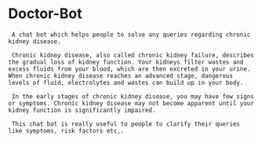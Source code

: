 # Doctor-Bot
     A chat bot which helps people to solve any queries regarding chronic kidney disease.
     
     Chronic kidney disease, also called chronic kidney failure, describes the gradual loss of kidney function. Your kidneys filter wastes and excess fluids from your blood, which are then excreted in your urine. When chronic kidney disease reaches an advanced stage, dangerous levels of fluid, electrolytes and wastes can build up in your body.

     In the early stages of chronic kidney disease, you may have few signs or symptoms. Chronic kidney disease may not become apparent until your kidney function is significantly impaired.
     
     This chat bot is really useful to people to clarify their queries like symptoms, risk factors etc,.
